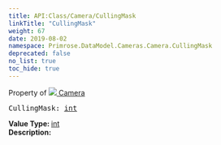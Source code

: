 ```yaml
---
title: API:Class/Camera/CullingMask
linkTitle: "CullingMask"
weight: 67
date: 2019-08-02
namespace: Primrose.DataModel.Cameras.Camera.CullingMask
deprecated: false
no_list: true
toc_hide: true
---
```

Property of <a href="/docs/api-reference/Class/Camera"><img src="/icons/silk/camera.png"/>&nbsp;Camera</a>
<pre class="method-declaration">
CullingMask: <a class="type" href="/docs/api-reference/System/Primitives#int32">int</a></pre>
<b>Value Type: </b>
<a class="type" href="/docs/api-reference/System/Primitives#int32">int</a>
<br/>
<b>Description: </b>